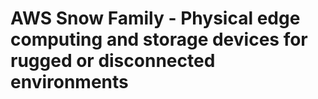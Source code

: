 # AWS Snow Family - Physical edge computing and storage devices for rugged or disconnected environments
